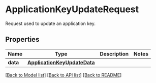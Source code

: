 # ApplicationKeyUpdateRequest

Request used to update an application key.

## Properties

| Name     | Type                                                        | Description | Notes |
| -------- | ----------------------------------------------------------- | ----------- | ----- |
| **data** | [**ApplicationKeyUpdateData**](ApplicationKeyUpdateData.md) |             |

[[Back to Model list]](README.md#documentation-for-models) [[Back to API list]](README.md#documentation-for-api-endpoints) [[Back to README]](README.md)
